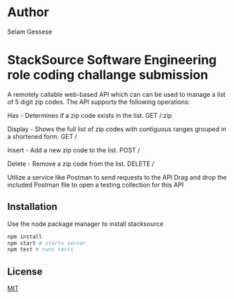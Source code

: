 # Author 
Selam Gessese

# StackSource Software Engineering role coding challange submission 
A remotely callable web-based API which can can be used to manage a list of 5 digit zip codes. 
The API supports the following operations:

Has - Determines if a zip code exists in the list. 
    GET /:zip

Display - Shows the full list of zip codes with contiguous ranges grouped in a shortened form.
    GET /

Insert - Add a new zip code to the list.
    POST /

Delete - Remove a zip code from the list.
    DELETE /

Utilize a service like Postman to send requests to the API
Drag and drop the included Postman file to open a testing collection for this API

## Installation
Use the node package manager to install stacksource

```bash
npm install
npm start # starts server
npm test # runs tests
```

## License
[MIT](https://choosealicense.com/licenses/mit/)
